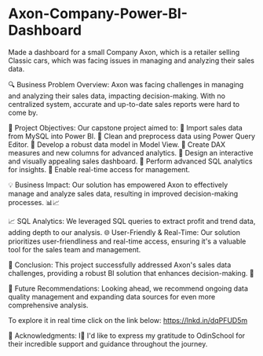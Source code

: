 # Axon-Company-Power-BI-Dashboard
Made a dashboard for a small Company Axon, which is a retailer selling Classic cars, which was facing issues in managing and analyzing their sales data.

🔍 Business Problem Overview: Axon was facing challenges in managing and analyzing their sales data, impacting decision-making. With no centralized system, accurate and up-to-date sales reports were hard to come by.

📌 Project Objectives: Our capstone project aimed to: 🔹 Import sales data from MySQL into Power BI. 🔹 Clean and preprocess data using Power Query Editor. 🔹 Develop a robust data model in Model View. 🔹 Create DAX measures and new columns for advanced analytics. 🔹 Design an interactive and visually appealing sales dashboard. 🔹 Perform advanced SQL analytics for insights. 🔹 Enable real-time access for management.

💡 Business Impact: Our solution has empowered Axon to effectively manage and analyze sales data, resulting in improved decision-making processes. 📊📈

📈 SQL Analytics: We leveraged SQL queries to extract profit and trend data, adding depth to our analysis. 🌐 User-Friendly & Real-Time: Our solution prioritizes user-friendliness and real-time access, ensuring it's a valuable tool for the sales team and management.

🌟 Conclusion: This project successfully addressed Axon's sales data challenges, providing a robust BI solution that enhances decision-making. 💼

🔮 Future Recommendations: Looking ahead, we recommend ongoing data quality management and expanding data sources for even more comprehensive analysis.

To explore it in real time click on the link below: https://lnkd.in/dqPFUD5m

🙌 Acknowledgments: I🌟 I'd like to express my gratitude to OdinSchool for their incredible support and guidance throughout the journey.
